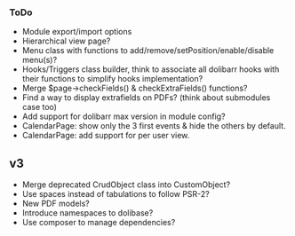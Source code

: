 ### ToDo

* Module export/import options
* Hierarchical view page?
* Menu class with functions to add/remove/setPosition/enable/disable menu(s)?
* Hooks/Triggers class builder, think to associate all dolibarr hooks with their functions to simplify hooks implementation?
* Merge $page->checkFields() & checkExtraFields() functions?
* Find a way to display extrafields on PDFs? (think about submodules case too)
* Add support for dolibarr max version in module config?
* CalendarPage: show only the 3 first events & hide the others by default.
* CalendarPage: add support for per user view.

## v3

* Merge deprecated CrudObject class into CustomObject?
* Use spaces instead of tabulations to follow PSR-2?
* New PDF models?
* Introduce namespaces to dolibase?
* Use composer to manage dependencies?
